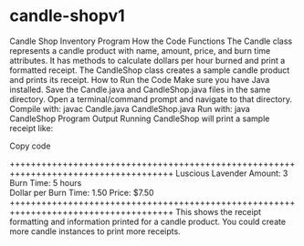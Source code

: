 # candle-shopv1
Candle Shop Inventory Program
How the Code Functions
The Candle class represents a candle product with name, amount, price, and burn time attributes.
It has methods to calculate dollars per hour burned and print a formatted receipt.
The CandleShop class creates a sample candle product and prints its receipt.
How to Run the Code
Make sure you have Java installed.
Save the Candle.java and CandleShop.java files in the same directory.
Open a terminal/command prompt and navigate to that directory.
Compile with: javac Candle.java CandleShop.java
Run with: java CandleShop
Program Output
Running CandleShop will print a sample receipt like:
<!---->
Copy code

+++++++++++++++++++++++++++++++++++++++++++++++++++++++++++++++++++++++++++++++++++++ 
Luscious Lavender
Amount: 3
Burn Time: 5 hours  
Dollar per Burn Time: 1.50
Price: $7.50
+++++++++++++++++++++++++++++++++++++++++++++++++++++++++++++++++++++++++++++++++++++
This shows the receipt formatting and information printed for a candle product.
You could create more candle instances to print more receipts.

